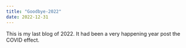 ```yaml
---
title: "Goodbye-2022"
date: 2022-12-31
---
```


This is my last blog of 2022. It had been a very happening year post the COVID effect.

